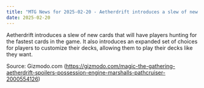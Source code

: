 ```yaml
---
title: "MTG News for 2025-02-20 - Aetherdrift introduces a slew of new cards that wi..."
date: 2025-02-20
---
```


Aetherdrift introduces a slew of new cards that will have players hunting for the fastest cards in the game. It also introduces an expanded set of choices for players to customize their decks, allowing them to play their decks like they want.

Source: Gizmodo.com (https://gizmodo.com/magic-the-gathering-aetherdrift-spoilers-possession-engine-marshalls-pathcruiser-2000554126)
